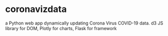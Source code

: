 # coronavizdata
a Python web app dynamically updating Corona Virus COVID-19 data. d3 JS library for DOM, Plotly for charts, Flask for framework
